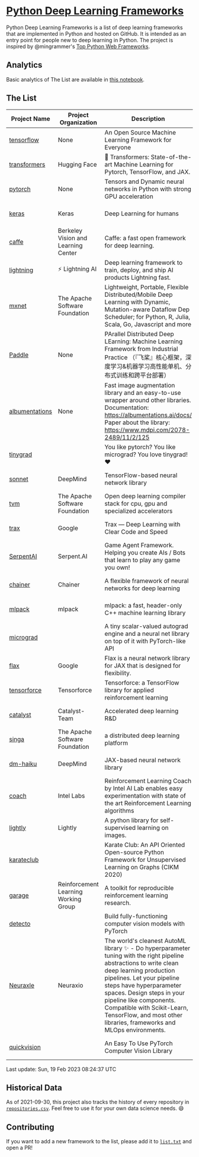 # [Python Deep Learning Frameworks](https://www.github.com/shimst3r/python-deep-learning-frameworks)

Python Deep Learning Frameworks is a list of deep learning frameworks that are implemented in Python and hosted on GitHub. It is intended as an entry point for people new to deep learning in Python. The project is inspired by @mingrammer's [Top Python Web Frameworks](https://github.com/mingrammer/python-web-framework-stars).

## Analytics

Basic analytics of The List are available in [this notebook](./notebooks/development_over_time.ipynb).

## The List

| Project Name | Project Organization | Description | Stars | Forks | Open Issues | Last Commit |
| ------------ | -------------------- | ----------- | ----: | ----: | ----------: | ----------- |
| [tensorflow](https://tensorflow.org) | None | An Open Source Machine Learning Framework for Everyone | 171336 | 87816 | 2287 | 0 day(s) ago |
| [transformers](https://huggingface.co/transformers) | Hugging Face | 🤗 Transformers: State-of-the-art Machine Learning for Pytorch, TensorFlow, and JAX. | 81391 | 18079 | 546 | 0 day(s) ago |
| [pytorch](https://pytorch.org) | None | Tensors and Dynamic neural networks in Python with strong GPU acceleration | 62861 | 17446 | 11044 | 0 day(s) ago |
| [keras](http://keras.io/) | Keras | Deep Learning for humans | 57340 | 19293 | 379 | 0 day(s) ago |
| [caffe](http://caffe.berkeleyvision.org/) | Berkeley Vision and Learning Center | Caffe: a fast open framework for deep learning. | 33129 | 18978 | 1181 | 1 day(s) ago |
| [lightning](https://lightning.ai) | ⚡️ Lightning AI  | Deep learning framework to train, deploy, and ship AI products Lightning fast. | 21598 | 2752 | 645 | 0 day(s) ago |
| [mxnet](https://mxnet.apache.org) | The Apache Software Foundation | Lightweight, Portable, Flexible Distributed/Mobile Deep Learning with Dynamic, Mutation-aware Dataflow Dep Scheduler; for Python, R, Julia, Scala, Go, Javascript and more | 20257 | 6873 | 1994 | 0 day(s) ago |
| [Paddle](http://www.paddlepaddle.org/) | None | PArallel Distributed Deep LEarning: Machine Learning Framework from Industrial Practice （『飞桨』核心框架，深度学习&机器学习高性能单机、分布式训练和跨平台部署） | 19603 | 4896 | 1843 | 0 day(s) ago |
| [albumentations](https://albumentations.ai) | None | Fast image augmentation library and an easy-to-use wrapper around other libraries. Documentation:  https://albumentations.ai/docs/ Paper about the library: https://www.mdpi.com/2078-2489/11/2/125 | 11567 | 1473 | 345 | 0 day(s) ago |
| [tinygrad](https://github.com/geohot/tinygrad) |  | You like pytorch? You like micrograd? You love tinygrad! ❤️  | 10280 | 928 | 23 | 0 day(s) ago |
| [sonnet](https://sonnet.dev/) | DeepMind | TensorFlow-based neural network library | 9511 | 1349 | 35 | 1 day(s) ago |
| [tvm](https://tvm.apache.org/) | The Apache Software Foundation | Open deep learning compiler stack for cpu, gpu and specialized accelerators | 9062 | 2899 | 572 | 0 day(s) ago |
| [trax](https://github.com/google/trax) | Google | Trax — Deep Learning with Clear Code and Speed | 7361 | 764 | 104 | 1 day(s) ago |
| [SerpentAI](http://serpent.ai) | Serpent.AI | Game Agent Framework. Helping you create AIs / Bots that learn to play any game you own! | 6430 | 762 | 2 | 1 day(s) ago |
| [chainer](https://chainer.org) | Chainer | A flexible framework of neural networks for deep learning | 5770 | 1391 | 12 | 3 day(s) ago |
| [mlpack](https://www.mlpack.org/) | mlpack | mlpack: a fast, header-only C++ machine learning library | 4267 | 1475 | 42 | 0 day(s) ago |
| [micrograd](https://github.com/karpathy/micrograd) |  | A tiny scalar-valued autograd engine and a neural net library on top of it with PyTorch-like API | 4090 | 432 | 17 | 0 day(s) ago |
| [flax](https://flax.readthedocs.io) | Google | Flax is a neural network library for JAX that is designed for flexibility. | 4025 | 475 | 131 | 0 day(s) ago |
| [tensorforce](https://github.com/tensorforce/tensorforce) | Tensorforce | Tensorforce: a TensorFlow library for applied reinforcement learning | 3214 | 536 | 32 | 1 day(s) ago |
| [catalyst](https://catalyst-team.com) | Catalyst-Team | Accelerated deep learning R&D | 3078 | 384 | 5 | 1 day(s) ago |
| [singa](https://github.com/apache/singa) | The Apache Software Foundation | a distributed deep learning platform | 2738 | 893 | 43 | 0 day(s) ago |
| [dm-haiku](https://dm-haiku.readthedocs.io) | DeepMind | JAX-based neural network library | 2369 | 199 | 91 | 1 day(s) ago |
| [coach](https://intellabs.github.io/coach/) | Intel Labs | Reinforcement Learning Coach by Intel AI Lab enables easy experimentation with state of the art Reinforcement Learning algorithms | 2234 | 449 | 90 | 0 day(s) ago |
| [lightly](https://docs.lightly.ai/self-supervised-learning/) | Lightly | A python library for self-supervised learning on images. | 2132 | 178 | 39 | 1 day(s) ago |
| [karateclub](https://karateclub.readthedocs.io) |  | Karate Club: An API Oriented Open-source Python Framework for Unsupervised Learning on Graphs (CIKM 2020) | 1823 | 229 | 2 | 4 day(s) ago |
| [garage](https://github.com/rlworkgroup/garage) | Reinforcement Learning Working Group | A toolkit for reproducible reinforcement learning research. | 1622 | 280 | 230 | 0 day(s) ago |
| [detecto](https://detecto.readthedocs.io/) |  | Build fully-functioning computer vision models with PyTorch | 582 | 104 | 43 | 15 day(s) ago |
| [Neuraxle](https://www.neuraxle.org/) | Neuraxio | The world's cleanest AutoML library ✨ - Do hyperparameter tuning with the right pipeline abstractions to write clean deep learning production pipelines. Let your pipeline steps have hyperparameter spaces. Design steps in your pipeline like components. Compatible with Scikit-Learn, TensorFlow, and most other libraries, frameworks and MLOps environments. | 558 | 57 | 49 | 9 day(s) ago |
| [quickvision](https://github.com/oke-aditya/quickvision) |  | An Easy To Use PyTorch Computer Vision Library | 48 | 5 | 19 | 26 day(s) ago |

Last update: Sun, 19 Feb 2023 08:24:37 UTC

## Historical Data

As of 2021-09-30, this project also tracks the history of every repository in [`repositories.csv`](./repositories.csv). Feel free to use it for your own data science needs. :smile:

## Contributing

If you want to add a new framework to the list, please add it to [`list.txt`](./python-deep-learning-frameworks/list.txt) and open a PR!